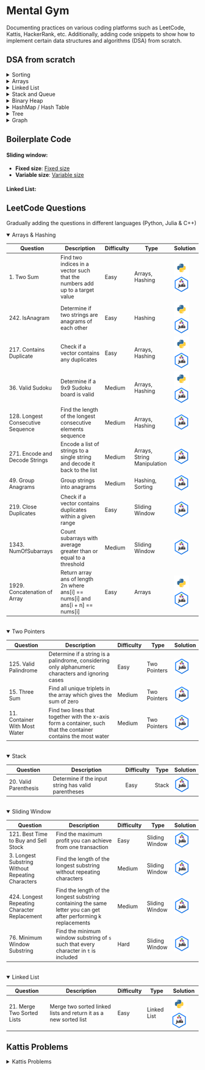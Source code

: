 # Mental Gym
Documenting practices on various coding platforms such as LeetCode, Kattis, HackerRank, etc. Additionally, adding code snippets to show how to implement certain data structures and algorithms (DSA) from scratch.

## DSA from scratch

<details>
  <summary>Sorting</summary>

| Category             | Algorithm         | Description                                                                 | Implementation Link                  |
|----------------------|-------------------|-----------------------------------------------------------------------------|--------------------------------------|
| Comparison-based     | Bubble Sort       | Simple comparison-based sorting                                             | [Bubble Sort](./src/dsa_from_scratch/sorting/bubble_sort.py) |
| Comparison-based     | Insertion Sort    | Builds the final sorted array one item at a time                            | [Insertion Sort](./src/dsa_from_scratch/sorting/insertion_sort.py) |
| Comparison-based     | Selection Sort    | Selects the smallest element from an unsorted list in each iteration and places that element at the beginning | [Selection Sort](./src/dsa_from_scratch/sorting/selection_sort.py) |
| Comparison-based     | Merge Sort        | Divides the array into halves, sorts them and merges them back together      | [Merge Sort](./src/dsa_from_scratch/sorting/merge_sort.py) |
| Comparison-based     | Quick Sort        | Divides the array into partitions and sorts them recursively                 | [Quick Sort](./src/dsa_from_scratch/sorting/quick_sort.py) |
| Comparison-based     | Random Quick Sort | Uses a random pivot to divide the array into partitions and sorts them recursively | [Random Quick Sort](./src/dsa_from_scratch/sorting/random_quick_sort.py) |
| Non-comparison-based | Bucket Sort       | Distributes elements into buckets and sorts each bucket individually         | [Bucket Sort](./src/dsa_from_scratch/sorting/bucket_sort.py) |
| Non-comparison-based | Counting Sort     | Counts the number of objects having distinct key values and uses arithmetic to determine the positions of each key | [Counting Sort](./src/dsa_from_scratch/sorting/counting_sort.py) |
| Non-comparison-based | Radix Sort        | Sorts numbers by processing individual digits                               | [Radix Sort](./src/dsa_from_scratch/sorting/radix_sort.py) |

</details>


<details>
  <summary>Arrays</summary>
  
  [Common Operations for Array](./src/dsa_from_scratch/arrays/common_operations.py)

</details>



<details>
  <summary>Linked List</summary>

  [Singly Linked List](./src/dsa_from_scratch/list_adt/singly_linked_list.py)
  
  [Doubly Linked List](./src/dsa_from_scratch/list_adt/doubly_linked_list.py)
  
</details>

<details>
  <summary>Stack and Queue</summary>

  [Stack using Linked List](./src/dsa_from_scratch/list_adt/stack_linked_list.py)

  [Stack using Array](./src/dsa_from_scratch/list_adt/stack_array.py)

  [Queue using Linked List](./src/dsa_from_scratch/list_adt/queue_linked_list.py)

  [Queue using Array](./src/dsa_from_scratch/list_adt/queue_array.py)

  [Deque using Linked List](./src/dsa_from_scratch/list_adt/deque_linked_list.py)

  [Deque using Array](./src/dsa_from_scratch/list_adt/deque_array.py)
  
</details>

<details>
  <summary>Binary Heap</summary>

  [Basic heap properties](./src/dsa_from_scratch/binary_heap/heap_properties.py)

  [Min Heap implementation](./src/dsa_from_scratch/binary_heap/min_heap_implementation.py)

  [Max Heap implementation](./src/dsa_from_scratch/binary_heap/max_heap_implementation.py)
  
</details>


<details>
  <summary>HashMap / Hash Table</summary>

  [Direct Addressing Table](./src/dsa_from_scratch/hash_map/direct_addressing_table.py) (simplified hash table)

  [Common Operations](./src/dsa_from_scratch/hash_map/common_operations.py)

  [Creating HashMap using Array](./src/dsa_from_scratch/hash_map/array_hash_map.py)

  [Open Addressing](./src/dsa_from_scratch/hash_map/open_addressing.py)

  [Separate Chaining](./src/dsa_from_scratch/hash_map/separate_chaining.py)
  
</details>

<details>
  <summary>Tree</summary>

  [Binary Tree](./src/dsa_from_scratch/tree/binary_tree.py)

  [Array Representation of Tree](./src/dsa_from_scratch/tree/array_representation_of_tree.py)

  [Binary Search Tree](./src/dsa_from_scratch/tree/binary_search_tree.py)

  [AVL](./src/dsa_from_scratch/tree/avl.py)
  
</details>


<details>
  <summary>Graph</summary>

  [Adjacency Matrix](./src/dsa_from_scratch/graph/adjacency_matrix.py)

  [Adjacency List](./src/dsa_from_scratch/graph/adjacency_list.py)

  [Graph Traversal DFS](./src/dsa_from_scratch/graph/graph_traversal_dfs.py)

  [Graph Traversal BFS](./src/dsa_from_scratch/graph/graph_traversal_bfs.py)

  [Application: Detect Cycle](./src/dsa_from_scratch/graph/cycle_detection.py)

  [Application: Topological Sort](./src/dsa_from_scratch/graph/toposort.py)

  [Application: Check Bipartite](./src/dsa_from_scratch/graph/check_bipartite.py)

  [Single-Source Shortest Path: Bellman Ford](./src/dsa_from_scratch/graph/bellman_ford.py)

  [Single-Source Shortest Path: Dijkstra](./src/dsa_from_scratch/graph/dijkstra.py)

  [Single-Source Shortest Path: BFS on unweighted graph](./src/dsa_from_scratch/graph/bfs_sssp.py)

  [Single-Source Shortest Path: Modified Dijkstra](./src/dsa_from_scratch/graph/modified_dijkstra.py)

  [Single-Source Shortest Path: DFS on weighted trees](./src/dsa_from_scratch/graph/dfs_weighted_tree.py)

  [Single-Source Shortest Path: DP on DAG](./src/dsa_from_scratch/graph/dp_dag.py)

  
</details>

## Boilerplate Code

#### Sliding window:
- **Fixed size**: [Fixed size](./src/boilerplate/sliding_window_fixed.py)
- **Variable size**: [Variable size](./src/boilerplate/sliding_window_variable.py)

#### Linked List:


## LeetCode Questions
Gradually adding the questions in different languages (Python, Julia & C++)


<details open>
  <summary>Arrays & Hashing</summary>

| Question                | Description                                                                 | Difficulty | Type            | Solution |
|-------------------------|-----------------------------------------------------------------------------|------------|-----------------|----------|
| 1. Two Sum              | Find two indices in a vector such that the numbers add up to a target value | Easy       | Arrays, Hashing | <a href="/src/leetcode/two_sum.py"><img src="/imgs/python-programming-language.webp" alt="two sum" width="40" height="40"></a> <a href="/src/leetcode/twoSum.jl"><img src="/imgs/unnamed.png" alt="two sum" width="40" height="40"></a> |
| 242. IsAnagram          | Determine if two strings are anagrams of each other                         | Easy       | Hashing         | <a href="/src/leetcode/is_anagram.py"><img src="/imgs/python-programming-language.webp" alt="is anagram" width="40" height="40"></a> <a href="/src/leetcode/isAnagram.jl"><img src="/imgs/unnamed.png" alt="is anagram" width="40" height="40"></a>|
| 217. Contains Duplicate | Check if a vector contains any duplicates                                   | Easy       | Arrays, Hashing | <a href="/src/leetcode/contains_duplicate.py"><img src="/imgs/python-programming-language.webp" alt="contains duplicate" width="40" height="40"></a> <a href="/src/leetcode/containsDuplicate.jl"><img src="/imgs/unnamed.png" alt="contains duplicate" width="40" height="40"></a> |
| 36. Valid Sudoku        | Determine if a 9x9 Sudoku board is valid                                    | Medium     | Arrays, Hashing | <a href="/src/leetcode/valid_sudoku.py"><img src="/imgs/python-programming-language.webp" alt="valid sudoku" width="40" height="40"></a> <a href="/src/leetcode/ValidSudoku.jl"><img src="/imgs/unnamed.png" alt="valid sudoku" width="40" height="40"></a> |
| 128. Longest Consecutive Sequence | Find the length of the longest consecutive elements sequence | Medium | Arrays, Hashing | <a href="/src/leetcode/LongestConsecutive.jl"><img src="/imgs/unnamed.png" alt="longest consecutive sequence" width="40" height="40"></a> |
| 271. Encode and Decode Strings | Encode a list of strings to a single string and decode it back to the list | Medium | Arrays, String Manipulation | <a href="/src/leetcode/EncodeDecodeString.jl"><img src="/imgs/unnamed.png" alt="encode decode string" width="40" height="40"></a> |
| 49. Group Anagrams           | Group strings into anagrams                                                 | Medium     | Hashing, Sorting| <a href="/src/leetcode/groupAnagrams.jl"><img src="/imgs/unnamed.png" alt="group anagrams" width="40" height="40"></a> |
| 219. Close Duplicates        | Check if a vector contains duplicates within a given range                  | Easy       | Sliding Window  | <a href="/src/leetcode/closeDuplicates.jl"><img src="/imgs/unnamed.png" alt="close duplicates" width="40" height="40"></a> |
| 1343. NumOfSubarrays         | Count subarrays with average greater than or equal to a threshold           | Medium     | Sliding Window  | <a href="/src/leetcode/numOfSubarrays.jl"><img src="/imgs/unnamed.png" alt="num of subarrays" width="40" height="40"></a> |
| 1929. Concatenation of Array | Return array ans of length 2n where ans[i] == nums[i] and ans[i + n] == nums[i] | Easy | Arrays | <a href="/src/leetcode/get_concatenation.py"><img src="/imgs/python-programming-language.webp" alt="concatenation array" width="40" height="40"></a> <a href="/src/leetcode/GetConcatenation.jl"><img src="/imgs/unnamed.png" alt="concatenation array" width="40" height="40"></a> |

</details>

<br>

<details open>
  <summary>Two Pointers</summary>

| Question                     | Description                                                                 | Difficulty | Type            | Solution |
|------------------------------|-----------------------------------------------------------------------------|------------|-----------------|----------|
| 125. Valid Palindrome        | Determine if a string is a palindrome, considering only alphanumeric characters and ignoring cases | Easy | Two Pointers | <a href="/src/leetcode/isPalindrome.jl"><img src="/imgs/unnamed.png" alt="is palindrome" width="40" height="40"></a> |
| 15. Three Sum                | Find all unique triplets in the array which gives the sum of zero           | Medium     | Two Pointers    | <a href="/src/leetcode/threeSum.jl"><img src="/imgs/unnamed.png" alt="three sum" width="40" height="40"></a> |
| 11. Container With Most Water| Find two lines that together with the x-axis form a container, such that the container contains the most water | Medium | Two Pointers | <a href="/src/leetcode/MaxArea.jl"><img src="/imgs/unnamed.png" alt="container with most water" width="40" height="40"></a> |

</details>

<br>

<details open>
  <summary>Stack</summary>

| Question                | Description                                                                 | Difficulty | Type            | Solution |
|-------------------------|-----------------------------------------------------------------------------|------------|-----------------|----------|
| 20. Valid Parenthesis   | Determine if the input string has valid parentheses                         | Easy       | Stack           | <a href="/src/leetcode/ValidParenthesis.jl"><img src="/imgs/unnamed.png" alt="valid parenthesis" width="40" height="40"></a> |

</details>

<br>

<details open>
  <summary>Sliding Window</summary>

| Question                                | Description                                                                 | Difficulty | Type            | Solution |
|-----------------------------------------|-----------------------------------------------------------------------------|------------|-----------------|----------|
| 121. Best Time to Buy and Sell Stock    | Find the maximum profit you can achieve from one transaction                | Easy       | Sliding Window  | <a href="/src/leetcode/MaxProfit.jl"><img src="/imgs/unnamed.png" alt="best time to buy and sell stock" width="40" height="40"></a> |
| 3. Longest Substring Without Repeating Characters | Find the length of the longest substring without repeating characters | Medium     | Sliding Window  | <a href="/src/leetcode/longestSubstringWithoutRepeatingCharacters.jl"><img src="/imgs/unnamed.png" alt="longest substring without repeating characters" width="40" height="40"></a> |
| 424. Longest Repeating Character Replacement | Find the length of the longest substring containing the same letter you can get after performing k replacements | Medium     | Sliding Window  | <a href="/src/leetcode/longestRepeatingCharacterReplacement.jl"><img src="/imgs/unnamed.png" alt="longest repeating character replacement" width="40" height="40"></a> |
| 76. Minimum Window Substring            | Find the minimum window substring of `s` such that every character in `t` is included | Hard       | Sliding Window  | <a href="/src/leetcode/MinWindow.jl"><img src="/imgs/unnamed.png" alt="minimum window substring" width="40" height="40"></a> |

</details>

<br>

<details open>
  <summary>Linked List</summary>

| Question                     | Description                                                                 | Difficulty | Type            | Solution |
|------------------------------|-----------------------------------------------------------------------------|------------|-----------------|----------|
| 21. Merge Two Sorted Lists   | Merge two sorted linked lists and return it as a new sorted list            | Easy       | Linked List     | <a href="/src/leetcode/merge_2_sorted_lists.py"><img src="/imgs/python-programming-language.webp" alt="merge two sorted lists" width="40" height="40"></a> <a href="/src/leetcode/Merge2SortedList.jl"><img src="/imgs/unnamed.png" alt="merge two sorted lists" width="40" height="40"></a> |

</details>


## Kattis Problems

<details>
  <summary>Kattis Problems</summary>

| Problem ID     | Description                                      | Difficulty | Type                   | Solution                                                                                                      |
|----------------|--------------------------------------------------|------------|------------------------|---------------------------------------------------------------------------------------------------------------|
| hip hip        | Print "Hipp hipp hurra!" 20 times                | Easy       | Easy Coding Challenges | [<img src="/imgs/python-programming-language.webp" alt="hip hip" width="50">](/src/kattis/hip_hip.py)         |
| storafmaeli    | Check if it's anniversary                        | Easy       | Easy Coding Challenges | [<img src="/imgs/python-programming-language.webp" alt="storafmaeli" width="50">](/src/kattis/storafmaeli.py) |
| fyrirtækjanafn | Filter out consonants from input                 | Easy       | Easy Coding Challenges | [<img src="/imgs/python-programming-language.webp" alt="fyrirtækjanafn" width="50">](/src/kattis/fyrirtækjanafn.py) |
| peningar       | Calculate values accumulated from circular cells | Easy       | Easy Coding Challenges | [<img src="/imgs/python-programming-language.webp" alt="peningar" width="50">](/src/kattis/peningar.py)       |
| framvindustika | Print progress bar and %                         | Medium     | Easy Coding Challenges | [<img src="/imgs/python-programming-language.webp" alt="framvindustika" width="50">](/src/kattis/framvindustika.py) |
| message        | Extract letters from nested list to form a message| Easy       | Easy Coding Challenges | [<img src="/imgs/python-programming-language.webp" alt="message" width="50">](/src/kattis/message.py)         |
| bidendalausbid | Calculate waited time in minutes                 | Easy       | Easy Coding Challenges | [<img src="/imgs/python-programming-language.webp" alt="bidendalausbid" width="50">](/src/kattis/bidendalausbid.py) |
| hlaupafmaeli   | Check birthday for leap year                     | Medium     | Easy Coding Challenges | [<img src="/imgs/python-programming-language.webp" alt="hlaupafmaeli" width="50">](/src/kattis/hlaupafmaeli.py) |
| lidaskipting2  | Find min and max number of competitive teams that can be formed | Easy | Easy Coding Challenges | [<img src="/imgs/python-programming-language.webp" alt="lidaskipting2" width="50">](/src/kattis/lidaskipting2.py) |
| fleytitala     | Find min and max number of competitive teams that can be formed | Medium | Easy Coding Challenges | [<img src="/imgs/python-programming-language.webp" alt="fleytitala" width="50">](/src/kattis/fleytitala.py)   |
| subaruba       | Ubbi dubbi game                                  | Medium     | Array | [<img src="/imgs/python-programming-language.webp" alt="subaruba" width="50">](/src/kattis/subaruba.py)       |
| gangur         | Count passing pairs of people                    | Easy       | Array | [<img src="/imgs/python-programming-language.webp" alt="gangur" width="50">](/src/kattis/gangur.py)           |
| taktsvedjur    | Calculate scores with multipliers                | Easy       | Array | [<img src="/imgs/python-programming-language.webp" alt="taktsvedjur" width="50">](/src/kattis/taktsvedjur.py) |

</details>